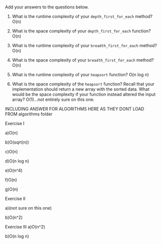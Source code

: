 Add your answers to the questions below.

1. What is the runtime complexity of your `depth_first_for_each` method? O(n)

2. What is the space complexity of your `depth_first_for_each` function? O(n)

3. What is the runtime complexity of your `breadth_first_for_each` method? O(n)

4. What is the space complexity of your `breadth_first_for_each` method? O(n)

5. What is the runtime complexity of your `heapsort` function? O(n log n)

6. What is the space complexity of the `heapsort` function? Recall that your implementation should return a new array with the sorted data. What would be the space complexity if your function instead altered the input array? O(1)...not entirely sure on this one.  


INCLUDING ANSWER FOR ALGORITHMS HERE AS THEY DONT LOAD FROM algorithms folder

Exercise I

a)O(n)

b)O(sqrt(n))

c)O(n)

d)O(n log n)

e)O(n^4)

f)O(n)

g)O(n)

Exercise II

a)(not sure on this one)

b)O(n^2)

Exercise III
a)O(n^2)

b)O(n log n)